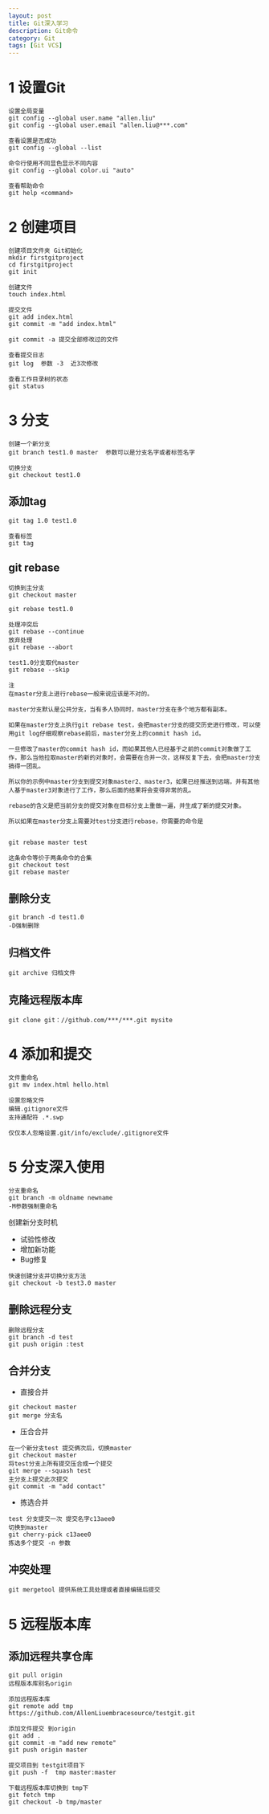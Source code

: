 ```yaml
---
layout: post
title: Git深入学习
description: Git命令
category: Git
tags: [Git VCS]
---
```



# 1 设置Git

```
设置全局变量
git config --global user.name "allen.liu"
git config --global user.email "allen.liu@***.com"

查看设置是否成功
git config --global --list

命令行使用不同显色显示不同内容
git config --global color.ui "auto"

查看帮助命令
git help <command>
```

# 2 创建项目

```
创建项目文件夹 Git初始化
mkdir firstgitproject
cd firstgitproject
git init

创建文件 
touch index.html

提交文件
git add index.html
git commit -m "add index.html"

git commit -a 提交全部修改过的文件

查看提交日志
git log  参数 -3  近3次修改

查看工作目录树的状态
git status

```

# 3 分支

```
创建一个新分支
git branch test1.0 master  参数可以是分支名字或者标签名字

切换分支
git checkout test1.0
```

## 添加tag

```
git tag 1.0 test1.0

查看标签 
git tag
```

## git rebase

```
切换到主分支
git checkout master

git rebase test1.0

处理冲突后
git rebase --continue
放弃处理
git rebase --abort

test1.0分支取代master 
git rebase --skip
```

```
注
在master分支上进行rebase一般来说应该是不对的。

master分支默认是公共分支，当有多人协同时，master分支在多个地方都有副本。

如果在master分支上执行git rebase test，会把master分支的提交历史进行修改，可以使用git log仔细观察rebase前后，master分支上的commit hash id。

一旦修改了master的commit hash id，而如果其他人已经基于之前的commit对象做了工作，那么当他拉取master的新的对象时，会需要在合并一次，这样反复下去，会把master分支搞得一团乱。

所以你的示例中master分支到提交对象master2、master3，如果已经推送到远端，并有其他人基于master3对象进行了工作，那么后面的结果将会变得非常的乱。

rebase的含义是把当前分支的提交对象在目标分支上重做一遍，并生成了新的提交对象。

所以如果在master分支上需要对test分支进行rebase，你需要的命令是


git rebase master test

这条命令等价于两条命令的合集
git checkout test
git rebase master
```
## 删除分支

```
git branch -d test1.0
-D强制删除
```

## 归档文件

```
git archive 归档文件
```

## 克隆远程版本库

```
git clone git：//github.com/***/***.git mysite
```


# 4 添加和提交

```
文件重命名
git mv index.html hello.html
```

```
设置忽略文件
编辑.gitignore文件 
支持通配符 .*.swp

仅仅本人忽略设置.git/info/exclude/.gitignore文件 
```


# 5 分支深入使用

```
分支重命名
git branch -m oldname newname
-M参数强制重命名
```

创建新分支时机

- 试验性修改 
- 增加新功能
- Bug修复

```
快速创建分支并切换分支方法
git checkout -b test3.0 master
```
## 删除远程分支

```
删除远程分支
git branch -d test
git push origin :test
```

## 合并分支

- 直接合并

```
git checkout master
git merge 分支名
```

- 压合合并

```
在一个新分支test 提交俩次后，切换master
git checkout master
将test分支上所有提交压合成一个提交
git merge --squash test
主分支上提交此次提交
git commit -m "add contact"
```

- 拣选合并

```
test 分支提交一次 提交名字c13aee0
切换到master
git cherry-pick c13aee0
拣选多个提交 -n 参数
```

## 冲突处理

```
git mergetool 提供系统工具处理或者直接编辑后提交
```

# 5 远程版本库

## 添加远程共享仓库

```
git pull origin
远程版本库别名origin

添加远程版本库
git remote add tmp https://github.com/AllenLiuembracesource/testgit.git

添加文件提交 到origin
git add .
git commit -m "add new remote"
git push origin master

提交项目到 testgit项目下
git push -f  tmp master:master

下载远程版本库切换到 tmp下
git fetch tmp
git checkout -b tmp/master
```
